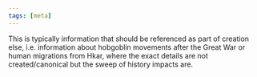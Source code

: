 ```yaml
---
tags: [meta]
---
```


This is typically information that should be referenced as part of creation else, i.e. information about hobgoblin movements after the Great War or human migrations from Hkar, where the exact details are not created/canonical but the sweep of history impacts are.